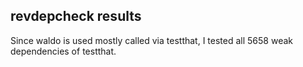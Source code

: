 ## revdepcheck results

Since waldo is used mostly called via testthat, I tested all 5658 weak dependencies of testthat.
